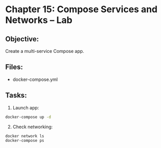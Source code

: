 # Chapter 15: Compose Services and Networks – Lab

## Objective:
Create a multi-service Compose app.

## Files:
- docker-compose.yml

## Tasks:
1. Launch app:
```bash
docker-compose up -d
```

2. Check networking:
```bash
docker network ls
docker-compose ps
```
